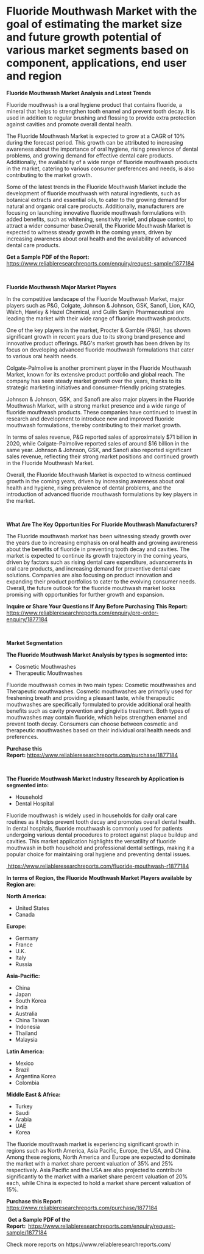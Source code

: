 <p><h1>Fluoride Mouthwash Market with the goal of estimating the market size and future growth potential of various market segments based on component, applications, end user and region</h1></p><p><strong>Fluoride Mouthwash Market Analysis and Latest Trends</strong></p>
<p><p>Fluoride mouthwash is a oral hygiene product that contains fluoride, a mineral that helps to strengthen tooth enamel and prevent tooth decay. It is used in addition to regular brushing and flossing to provide extra protection against cavities and promote overall dental health.</p><p>The Fluoride Mouthwash Market is expected to grow at a CAGR of 10% during the forecast period. This growth can be attributed to increasing awareness about the importance of oral hygiene, rising prevalence of dental problems, and growing demand for effective dental care products. Additionally, the availability of a wide range of fluoride mouthwash products in the market, catering to various consumer preferences and needs, is also contributing to the market growth.</p><p>Some of the latest trends in the Fluoride Mouthwash Market include the development of fluoride mouthwash with natural ingredients, such as botanical extracts and essential oils, to cater to the growing demand for natural and organic oral care products. Additionally, manufacturers are focusing on launching innovative fluoride mouthwash formulations with added benefits, such as whitening, sensitivity relief, and plaque control, to attract a wider consumer base.Overall, the Fluoride Mouthwash Market is expected to witness steady growth in the coming years, driven by increasing awareness about oral health and the availability of advanced dental care products.</p></p>
<p><strong>Get a Sample PDF of the Report:&nbsp;</strong> <a href="https://www.reliableresearchreports.com/enquiry/request-sample/1877184">https://www.reliableresearchreports.com/enquiry/request-sample/1877184</a></p>
<p>&nbsp;</p>
<p><strong>Fluoride Mouthwash Major Market Players</strong></p>
<p><p>In the competitive landscape of the Fluoride Mouthwash Market, major players such as P&G, Colgate, Johnson & Johnson, GSK, Sanofi, Lion, KAO, Walch, Hawley & Hazel Chemical, and Guilin Sanjin Pharmaceutical are leading the market with their wide range of fluoride mouthwash products.</p><p>One of the key players in the market, Procter & Gamble (P&G), has shown significant growth in recent years due to its strong brand presence and innovative product offerings. P&G's market growth has been driven by its focus on developing advanced fluoride mouthwash formulations that cater to various oral health needs.</p><p>Colgate-Palmolive is another prominent player in the Fluoride Mouthwash Market, known for its extensive product portfolio and global reach. The company has seen steady market growth over the years, thanks to its strategic marketing initiatives and consumer-friendly pricing strategies.</p><p>Johnson & Johnson, GSK, and Sanofi are also major players in the Fluoride Mouthwash Market, with a strong market presence and a wide range of fluoride mouthwash products. These companies have continued to invest in research and development to introduce new and improved fluoride mouthwash formulations, thereby contributing to their market growth.</p><p>In terms of sales revenue, P&G reported sales of approximately $71 billion in 2020, while Colgate-Palmolive reported sales of around $16 billion in the same year. Johnson & Johnson, GSK, and Sanofi also reported significant sales revenue, reflecting their strong market positions and continued growth in the Fluoride Mouthwash Market.</p><p>Overall, the Fluoride Mouthwash Market is expected to witness continued growth in the coming years, driven by increasing awareness about oral health and hygiene, rising prevalence of dental problems, and the introduction of advanced fluoride mouthwash formulations by key players in the market.</p></p>
<p>&nbsp;</p>
<p><strong>What Are The Key Opportunities For Fluoride Mouthwash Manufacturers?</strong></p>
<p><p>The Fluoride mouthwash market has been witnessing steady growth over the years due to increasing emphasis on oral health and growing awareness about the benefits of fluoride in preventing tooth decay and cavities. The market is expected to continue its growth trajectory in the coming years, driven by factors such as rising dental care expenditure, advancements in oral care products, and increasing demand for preventive dental care solutions. Companies are also focusing on product innovation and expanding their product portfolios to cater to the evolving consumer needs. Overall, the future outlook for the fluoride mouthwash market looks promising with opportunities for further growth and expansion.</p></p>
<p><strong>Inquire or Share Your Questions If Any Before Purchasing This Report:</strong> <a href="https://www.reliableresearchreports.com/enquiry/pre-order-enquiry/1877184">https://www.reliableresearchreports.com/enquiry/pre-order-enquiry/1877184</a></p>
<p>&nbsp;</p>
<p><strong>Market Segmentation</strong></p>
<p><strong>The Fluoride Mouthwash Market Analysis by types is segmented into:</strong></p>
<p><ul><li>Cosmetic Mouthwashes</li><li>Therapeutic Mouthwashes</li></ul></p>
<p><p>Fluoride mouthwash comes in two main types: Cosmetic mouthwashes and Therapeutic mouthwashes. Cosmetic mouthwashes are primarily used for freshening breath and providing a pleasant taste, while therapeutic mouthwashes are specifically formulated to provide additional oral health benefits such as cavity prevention and gingivitis treatment. Both types of mouthwashes may contain fluoride, which helps strengthen enamel and prevent tooth decay. Consumers can choose between cosmetic and therapeutic mouthwashes based on their individual oral health needs and preferences.</p></p>
<p><strong>Purchase this Report:&nbsp;</strong><a href="https://www.reliableresearchreports.com/purchase/1877184">https://www.reliableresearchreports.com/purchase/1877184</a></p>
<p>&nbsp;</p>
<p><strong>The Fluoride Mouthwash Market Industry Research by Application is segmented into:</strong></p>
<p><ul><li>Household</li><li>Dental Hospital</li></ul></p>
<p><p>Fluoride mouthwash is widely used in households for daily oral care routines as it helps prevent tooth decay and promotes overall dental health. In dental hospitals, fluoride mouthwash is commonly used for patients undergoing various dental procedures to protect against plaque buildup and cavities. This market application highlights the versatility of fluoride mouthwash in both household and professional dental settings, making it a popular choice for maintaining oral hygiene and preventing dental issues.</p></p>
<p><a href="https://www.reliableresearchreports.com/fluoride-mouthwash-r1877184">&nbsp;https://www.reliableresearchreports.com/fluoride-mouthwash-r1877184</a></p>
<p><strong>In terms of Region, the Fluoride Mouthwash Market Players available by Region are:</strong></p>
<p>
    <p> <strong> North America: </strong>
        <ul>
            <li>United States</li>
            <li>Canada</li>
        </ul>
        </p> 
    <p> <strong> Europe: </strong>
        <ul>
            <li>Germany</li>
            <li>France</li>
            <li>U.K.</li>
            <li>Italy</li>
            <li>Russia</li>
        </ul>
        </p> 
    <p> <strong> Asia-Pacific: </strong>
        <ul>
            <li>China</li>
            <li>Japan</li>
            <li>South Korea</li>
            <li>India</li>
            <li>Australia</li>
            <li>China Taiwan</li>
            <li>Indonesia</li>
            <li>Thailand</li>
            <li>Malaysia</li>
        </ul>
        </p> 
    <p> <strong> Latin America: </strong>
        <ul>
            <li>Mexico</li>
            <li>Brazil</li>
            <li>Argentina Korea</li>
            <li>Colombia</li>
        </ul>
        </p> 
    <p> <strong> Middle East & Africa: </strong>
        <ul>
            <li>Turkey</li>
            <li>Saudi</li>
            <li>Arabia</li>
            <li>UAE</li>
            <li>Korea</li>
        </ul>
    </p>
    </p>
<p><p>The fluoride mouthwash market is experiencing significant growth in regions such as North America, Asia Pacific, Europe, the USA, and China. Among these regions, North America and Europe are expected to dominate the market with a market share percent valuation of 35% and 25% respectively. Asia Pacific and the USA are also projected to contribute significantly to the market with a market share percent valuation of 20% each, while China is expected to hold a market share percent valuation of 15%.</p></p>
<p><strong>Purchase this Report: </strong><a href="https://www.reliableresearchreports.com/purchase/1877184">https://www.reliableresearchreports.com/purchase/1877184</a></p>
<p>&nbsp;<strong>Get a Sample PDF of the Report:&nbsp;&nbsp;</strong><a href="https://www.reliableresearchreports.com/enquiry/request-sample/1877184">https://www.reliableresearchreports.com/enquiry/request-sample/1877184</a></p>
<p><strong></strong></p>
<p>Check more reports on https://www.reliableresearchreports.com/</p>